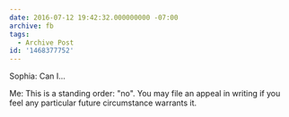 ```yaml
---
date: 2016-07-12 19:42:32.000000000 -07:00
archive: fb
tags: 
  - Archive Post
id: '1468377752'
---
```


Sophia: Can I…

Me: This is a standing order: "no". You may file an appeal in writing if you feel any particular future circumstance warrants it.
